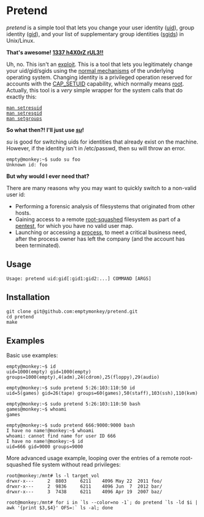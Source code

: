 # Pretend #
_pretend_ is a simple tool that lets you change your user identity ([uid](http://en.wikipedia.org/wiki/User_identifier_%28Unix%29)), group identity ([gid](http://en.wikipedia.org/wiki/Group_identifier)), and your list of supplementary group identities ([sgids](http://en.wikipedia.org/wiki/Group_identifier#Primary_vs._supplementary)) in Unix/Linux.  

**That's awesome! [1337 h4X0rZ rUL3!!](http://hackertyper.com/)**

Uh, no. This isn't an [exploit](http://en.wikipedia.org/wiki/Exploit_%28computer_security%29). This is a tool that lets you legitimately change your uid/gid/sgids using the [normal mechanisms](http://en.wikipedia.org/wiki/Syscall) of the underlying operating system. Changing identity is a privileged operation reserved for accounts with the [CAP_SETUID](http://lxr.linux.no/#linux+v3.9.4/include/uapi/linux/capability.h#L132) capability, which normally means [root](http://en.wikipedia.org/wiki/Superuser#Unix_and_Unix-like). Actually, this tool is a *very* simple wrapper for the system calls that do exactly this:

<pre><code><a href="http://linux.die.net/man/2/setresuid">man setresuid</a>
<a href="http://linux.die.net/man/2/setresgid">man setresgid</a>
<a href="http://linux.die.net/man/2/setgroups">man setgroups</a>
</code></pre>
  

**So what then?! I'll just use _[su](http://linux.die.net/man/1/su)_!**

_su_ is good for switching uids for identities that already exist on the machine. However, if the identity isn't in /etc/passwd, then su will throw an error.

    empty@monkey:~$ sudo su foo
    Unknown id: foo
  

**But why would I ever need that?**

There are many reasons why you may want to quickly switch to a non-valid user id:

* Performing a forensic analysis of filesystems that originated from other hosts.
* Gaining access to a remote [root-squashed](http://en.wikipedia.org/wiki/Unix_security#Root_squash) filesystem as part of a [pentest](http://en.wikipedia.org/wiki/Penetration_test), for which you have no valid user map.
* Launching or accessing a [process](http://en.wikipedia.org/wiki/Process_%28computing%29), to meet a critical business need, after the process owner has left the company (and the account has been terminated).

## Usage ##

    Usage: pretend uid:gid[:gid1:gid2:...] COMMAND [ARGS]


## Installation ##

    git clone git@github.com:emptymonkey/pretend.git
    cd pretend
    make


## Examples ##

Basic use examples:

    empty@monkey:~$ id
    uid=1000(empty) gid=1000(empty) groups=1000(empty),4(adm),24(cdrom),25(floppy),29(audio)

    empty@monkey:~$ sudo pretend 5:26:103:110:50 id
    uid=5(games) gid=26(tape) groups=60(games),50(staff),103(ssh),110(kvm)

    empty@monkey:~$ sudo pretend 5:26:103:110:50 bash
    games@monkey:~$ whoami
    games

    empty@monkey:~$ sudo pretend 666:9000:9000 bash
    I have no name!@monkey:~$ whoami
    whoami: cannot find name for user ID 666
    I have no name!@monkey:~$ id
    uid=666 gid=9000 groups=9000

More advanced usage example, looping over the entries of a remote root-squashed file system without read privileges:

    root@monkey:/mnt# ls -l target_vol
    drwxr-x---     2  8803     6211    4096 May 22  2011 foo/
    drwxr-x---     2  9836     6211    4096 Jun  7  2012 bar/
    drwxr-x---     3  7438     6211    4096 Apr 19  2007 baz/

    root@monkey:/mnt# for i in `ls --color=no -1`; do pretend `ls -ld $i | awk '{print $3,$4}' OFS=:` ls -al; done
